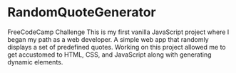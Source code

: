 # RandomQuoteGenerator
FreeCodeCamp Challenge
This is my first vanilla JavaScript project where I began my path as a web developer. 
A simple web app that randomly displays a set of predefined quotes.
Working on this project allowed me to get accustomed to HTML, CSS, and JavaScript along with generating dynamic elements. 
